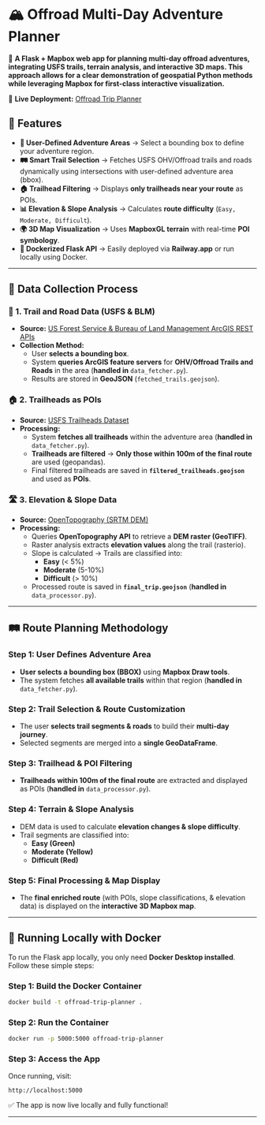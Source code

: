# 🏔️ Offroad Multi-Day Adventure Planner

🚙 **A Flask + Mapbox web app for planning multi-day offroad adventures, integrating USFS trails, terrain analysis, and interactive 3D maps. This approach allows for a clear demonstration of geospatial Python methods while leveraging Mapbox for first-class interactive visualization.**

🔗 **Live Deployment:** [Offroad Trip Planner](https://offroad-trip-planner-production.up.railway.app/)

## **📌 Features**

- **📍 User-Defined Adventure Areas** → Select a bounding box to define your adventure region.
- **🛤️ Smart Trail Selection** → Fetches USFS OHV/Offroad trails and roads dynamically using intersections with user-defined adventure area (bbox).
- **🏠 Trailhead Filtering** → Displays **only trailheads near your route** as POIs.
- **📊 Elevation & Slope Analysis** → Calculates **route difficulty** (`Easy, Moderate, Difficult`).
- **🌍 3D Map Visualization** → Uses **MapboxGL terrain** with real-time **POI symbology**.
- **🚀 Dockerized Flask API** → Easily deployed via **Railway.app** or run locally using Docker.

---

## **📡 Data Collection Process**

### **📍 1. Trail and Road Data (USFS & BLM)**

- **Source:** [US Forest Service & Bureau of Land Management ArcGIS REST APIs](https://data-usfs.hub.arcgis.com/)
- **Collection Method:**
  - User **selects a bounding box**.
  - System **queries ArcGIS feature servers** for **OHV/Offroad Trails and Roads** in the area (**handled in** `data_fetcher.py`).
  - Results are stored in **GeoJSON** (`fetched_trails.geojson`).

### **🏠 2. Trailheads as POIs**

- **Source:** [USFS Trailheads Dataset](https://data-usfs.hub.arcgis.com/)
- **Processing:**
  - System **fetches all trailheads** within the adventure area (**handled in** `data_fetcher.py`).
  - **Trailheads are filtered** → **Only those within 100m of the final route** are used (geopandas).
  - Final filtered trailheads are saved in **`filtered_trailheads.geojson`** and used as **POIs**.

### **🛣️ 3. Elevation & Slope Data**

- **Source:** [OpenTopography (SRTM DEM)](https://opentopography.org/developers)
- **Processing:**
  - Queries **OpenTopography API** to retrieve a **DEM raster (GeoTIFF)**.
  - Raster analysis extracts **elevation values** along the trail (rasterio).
  - Slope is calculated → Trails are classified into:
    - **Easy** (< 5%)
    - **Moderate** (5-10%)
    - **Difficult** (> 10%)
  - Processed route is saved in **`final_trip.geojson`** (**handled in** `data_processor.py`).

---

## **🛤️ Route Planning Methodology**

### **Step 1: User Defines Adventure Area**

- **User selects a bounding box (BBOX)** using **Mapbox Draw tools**.
- The system fetches **all available trails** within that region (**handled in** `data_fetcher.py`).

### **Step 2: Trail Selection & Route Customization**

- The user **selects trail segments & roads** to build their **multi-day journey**.
- Selected segments are merged into a **single GeoDataFrame**.

### **Step 3: Trailhead & POI Filtering**

- **Trailheads within 100m of the final route** are extracted and displayed as POIs (**handled in** `data_processor.py`).

### **Step 4: Terrain & Slope Analysis**

- DEM data is used to calculate **elevation changes & slope difficulty**.
- Trail segments are classified into:
  - **Easy (Green)**
  - **Moderate (Yellow)**
  - **Difficult (Red)**

### **Step 5: Final Processing & Map Display**

- The **final enriched route** (with POIs, slope classifications, & elevation data) is displayed on the **interactive 3D Mapbox map**.

---

## **🚀 Running Locally with Docker**

To run the Flask app locally, you only need **Docker Desktop installed**. Follow these simple steps:

### **Step 1: Build the Docker Container**

```bash
docker build -t offroad-trip-planner .
```

### **Step 2: Run the Container**

```bash
docker run -p 5000:5000 offroad-trip-planner
```

### **Step 3: Access the App**

Once running, visit:

```
http://localhost:5000
```

✅ The app is now live locally and fully functional!

---
